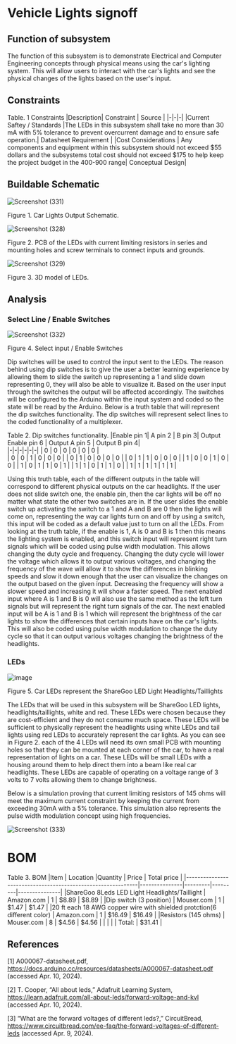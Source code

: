 # Vehicle Lights signoff
## Function of subsystem 
The function of this subsystem is to demonstrate Electrical and Computer Engineering concepts through physical means using the car's lighting system. This will allow users to interact with the car's lights and see the physical changes of the lights based on the user's input.  

## Constraints
Table. 1 Constraints
|Description| Constraint | Source |
|-|-|-|
|Current Saftey / Standards |The LEDs in this subsystem shall take no more than 30 mA with 5% tolerance to prevent overcurrent damage and to ensure safe operation.| Datasheet Requirement  |
|Cost Considerations | Any components and equipment within this subsystem should not exceed $55 dollars and the subsystems total cost should not exceed $175 to help keep the project budget in the 400-900 range| Conceptual Design| 





      
## Buildable Schematic
![Screenshot (331)](https://github.com/abdoulm366/TTU-Capstone--Electrical-Class-Kit/assets/157627496/49e58fe5-f79f-4d77-b639-a3ca8ae347ac)

Figure 1. Car Lights Output Schematic. 


![Screenshot (328)](https://github.com/abdoulm366/TTU-Capstone--Electrical-Class-Kit/assets/157627496/d3876f99-20f8-4d8c-9553-25ba3aa63a5f)


Figure 2. PCB of the LEDs with current limiting resistors in series and mounting holes and screw terminals to connect inputs and grounds.


![Screenshot (329)](https://github.com/abdoulm366/TTU-Capstone--Electrical-Class-Kit/assets/157627496/0ca7a289-744e-4c3f-abbd-902888bc37fb)

Figure 3. 3D model of LEDs.

## Analysis 

### Select Line / Enable Switches
![Screenshot (332)](https://github.com/abdoulm366/TTU-Capstone--Electrical-Class-Kit/assets/157627496/c541203a-d3cf-4507-8a1c-0317dd3936fb)


Figure 4. Select input / Enable Switches

Dip switches will be used to control the input sent to the LEDs. The reason behind using dip switches is to give the user a better learning experience by allowing them to slide the switch up representing a 1 and slide down representing 0, they will also be able to visualize it. Based on the user input through the switches the output will be affected accordingly. The switches will be configured to the Arduino within the input system and coded so the state will be read by the Arduino. Below is a truth table that will represent the dip switches functionality. The dip switches will represent select lines to the coded functionality of a multiplexer. 

Table 2. Dip switches functionality. 
|Enable pin 1| A pin 2 | B pin 3| Output Enable pin 6 | Output A pin 5 | Output B pin 4|                                              
|-|-|-|-|-|-|
| 0 | 0 | 0 | 0 | 0 | 0 |                   
| 0 | 0 | 1 | 0 | 0 | 0 | 
| 0 | 1 | 0 | 0 | 0 | 0 | 
| 0 | 1 | 1 | 0 | 0 | 0 | 
| 1 | 0 | 0 | 1 | 0 | 0 | 
| 1 | 0 | 1 | 1 | 0 | 1 | 
| 1 | 1 | 0 | 1 | 1 | 0 | 
| 1 | 1 | 1 | 1 | 1 | 1 |

Using this truth table, each of the different outputs in the table will correspond to different physical outputs on the car headlights. If the user does not slide switch one, the enable pin, then the car lights will be off no matter what state the other two switches are in. If the user slides the enable switch up activating the switch to a 1 and A and B are 0 then the lights will come on, representing the way car lights turn on and off by using a switch, this input will be coded as a default value just to turn on all the LEDs. From looking at the truth table, if the enable is 1, A is 0 and B is 1 then this means the lighting system is enabled, and this switch input will represent right turn signals which will be coded using pulse width modulation. This allows changing the duty cycle and frequency. Changing the duty cycle will lower the voltage which allows it to output various voltages, and changing the frequency of the wave will allow it to show the differences in blinking speeds and slow it down enough that the user can visualize the changes on the output based on the given input. Decreasing the frequency will show a slower speed and increasing it will show a faster speed. The next enabled input where A is 1 and B is 0 will also use the same method as the left turn signals but will represent the right turn signals of the car. The next enabled input will be A is 1 and B is 1 which will represent the brightness of the car lights to show the differences that certain inputs have on the car's lights. This will also be coded using pulse width modulation to change the duty cycle so that it can output various voltages changing the brightness of the headlights. 



### LEDs
![image](https://github.com/abdoulm366/TTU-Capstone--Electrical-Class-Kit/assets/157627496/c5ac830f-2bb1-4990-865d-90e1dc553631)

Figure 5. Car LEDs represent the ShareGoo LED Light Headlights/Taillights

The LEDs that will be used in this subsystem will be ShareGoo LED lights, headlights/taillights, white and red. These LEDs were chosen because they are cost-efficient and they do not consume much space. These LEDs will be sufficient to physically represent the headlights using white LEDs and tail lights using red LEDs to accurately represent the car lights. As you can see in Figure 2. each of the 4 LEDs will need its own small PCB with mounting holes so that they can be mounted at each corner of the car, to have a real representation of lights on a car. These LEDs will be small LEDs with a housing around them to help direct them into a beam like real car headlights. These LEDs are capable of operating on a voltage range of 3 volts to 7 volts allowing them to change brightness. 


Below is a simulation proving that current limiting resistors of 145 ohms will meet the maximum current constraint by keeping the current from exceeding 30mA with a 5% tolerance. This simulation also represents the pulse width modulation concept using high frequencies. 

![Screenshot (333)](https://github.com/abdoulm366/TTU-Capstone--Electrical-Class-Kit/assets/157627496/ffbf80a8-b81d-4981-9ab2-78da86bb2b70)





# BOM 
Table 3. BOM
|Item                                                         |	Location	    |Quantity |	Price 	| Total price   |
|-------------------------------------------------------------|---------------|---------|---------|---------------|
|ShareGoo 8Leds LED Light Headlights/Taillight                             |	Amazon.com	| 1	      | $8.89	  | $8.89         |
|Dip switch  (3 position)                     |	Mouser.com 	| 1	      | $1.47	  | $1.47         |
|20 ft each 18 AWG copper wire with shielded protction(6 different color)                | Amazon.com	| 1	      | $16.49	| $16.49        |
|Resistors (145 ohms)                                | Mouser.com	| 8	      | $4.56 | $4.56       |
|		                                                          |               |         | Total:  |	$31.41     |

## References 

[1] A000067-datasheet.pdf, https://docs.arduino.cc/resources/datasheets/A000067-datasheet.pdf (accessed Apr. 10, 2024).   

[2] T. Cooper, “All about leds,” Adafruit Learning System, https://learn.adafruit.com/all-about-leds/forward-voltage-and-kvl (accessed Apr. 10, 2024). 

[3] “What are the forward voltages of different leds?,” CircuitBread, https://www.circuitbread.com/ee-faq/the-forward-voltages-of-different-leds (accessed Apr. 9, 2024). 

 
